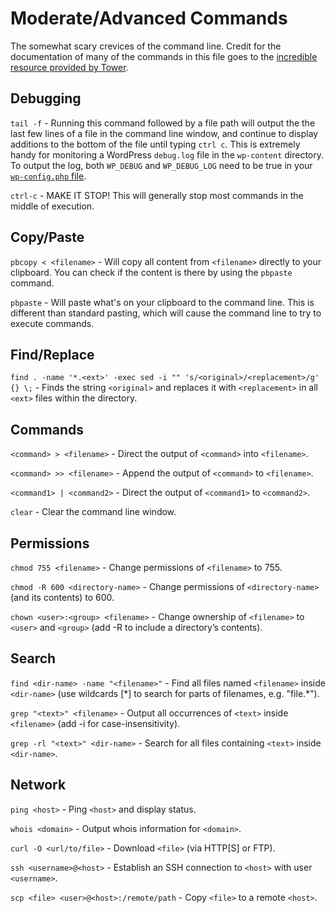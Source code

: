 Moderate/Advanced Commands
====

The somewhat scary crevices of the command line.
Credit for the documentation of many of the commands in this file goes to the [incredible resource provided by Tower](http://www.git-tower.com/blog/command-line-cheat-sheet-detail/).


Debugging
----

`tail -f` - Running this command followed by a file path will output the the last few lines of a file in the command line window, and continue to display additions to the bottom of the file until typing `ctrl c`. This is extremely handy for monitoring a WordPress `debug.log` file in the `wp-content` directory. To output the log, both `WP_DEBUG` and `WP_DEBUG_LOG` need to be true in your [`wp-config.php` file](http://codex.wordpress.org/Editing_wp-config.php#Configure_Error_Logging).

`ctrl-c` - MAKE IT STOP! This will generally stop most commands in the middle of execution.

Copy/Paste
----

`pbcopy < <filename>` - Will copy all content from `<filename>` directly to your clipboard. You can check if the content is there by using the `pbpaste` command.

`pbpaste` - Will paste what's on your clipboard to the command line. This is different than standard pasting, which will cause the command line to try to execute commands.

Find/Replace
----

`find . -name '*.<ext>' -exec sed -i "" 's/<original>/<replacement>/g' {} \;` - Finds the string `<original>` and replaces it with `<replacement>` in all `<ext>` files within the directory.

Commands
----

`<command> > <filename>` - Direct the output of `<command>` into `<filename>`.

`<command> >> <filename>` - Append the output of `<command>` to `<filename>`.

`<command1> | <command2>` - Direct the output of `<command1>` to `<command2>`.

`clear` - Clear the command line window.


Permissions
----

`chmod 755 <filename>` - Change permissions of `<filename>` to 755.

`chmod -R 600 <directory-name>` - Change permissions of `<directory-name>` (and
its contents) to 600.

`chown <user>:<group> <filename>` - Change ownership of `<filename>` to `<user>` and `<group>` (add -R to include a directory’s contents).


Search
----

`find <dir-name> -name "<filename>"` - Find all files named `<filename>` inside `<dir-name>` (use wildcards [\*] to search for parts of filenames, e.g. "file.*").

`grep "<text>" <filename>` - Output all occurrences of `<text>` inside `<filename>` (add -i for case-insensitivity).

`grep -rl "<text>" <dir-name>` - Search for all files containing `<text>` inside `<dir-name>`.


Network
----

`ping <host>` - Ping `<host>` and display status.

`whois <domain>` - Output whois information for `<domain>`.

`curl -O <url/to/file>` - Download `<file>` (via HTTP[S] or FTP).

`ssh <username>@<host>` - Establish an SSH connection to `<host>` with user `<username>`.

`scp <file> <user>@<host>:/remote/path` - Copy `<file>` to a remote `<host>`.
